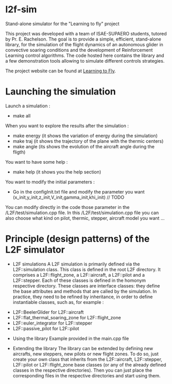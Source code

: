 # l2f-sim
Stand-alone simulator for the "Learning to fly" project

This project was developed with a team of ISAE-SUPAERO students, tutored by Pr. E. Rachelson. The goal is to provide a simple, efficient, stand-alone library, for the simulation of the flight dynamics of an autonomous glider in convective soaring conditions and the development of Reinforcement Learning control algorithms. The code hosted here contains the library and a few demonstration tools allowing to simulate different controls strategies.

The project website can be found at [Learning to Fly](http://websites.isae.fr/learning-to-fly/).

# Launching the simulation

Launch a simulation :
- make all

When you want to explore the results after the simulation :
- make energy (it shows the variation of energy during the simulation)
- make traj (it shows the trajectory of the plane with the thermic centers)
- make angle (its shows the evolution of the aircraft angle during the fligth)

You want to have some help :
- make help (it shows you the help section)

You want to modify the initial parameters :
- Go in the configInit.txt file and modify the parameter you want 
(x_init,y_init,z_init,V_init,gamma_init,khi_init) // TODO

You can modify directly in the code those parameter in the /L2F/test/simulation.cpp file.
In this /L2F/test/simulation.cpp file you can also choose what kind on pilot, thermic, stepper, aircraft model you want ...

# Principle (design patterns) of the L2F simulator

* L2F simulations
A L2F simulation is primarily defined via the L2F::simulation class.
This class is defined in the root L2F directory.
It comprises a L2F::flight_zone, a L2F::aircraft, a L2F::pilot and a 
L2F::stepper.
Each of these classes is defined in the homonym respective directory.
These classes are interface classes: they define the base attributes 
and methods that are called by the simulation. In practice, they need to be 
refined by inheritance, in order to define instantiable classes, such as, for
example :
- L2F::BeelerGlider for L2F::aircraft
- L2F::flat_thermal_soaring_zone for L2F::flight_zone
- L2F::euler_integrator for L2F::stepper
- L2F::passive_pilot for L2F::pilot

* Using the library
Example provided in the main.cpp file

* Extending the library
The library can be extended by defining new aircrafts, new steppers, new pilots
or new flight zones. To do so, just create your own class that inherits from the 
L2F::aircraft, L2F::stepper, L2F::pilot or L2F::flight_zone base classes (or any
of the already defined classes in the respective directories). Then you can just 
place the corresponding files in the respective directories and start using 
them.


